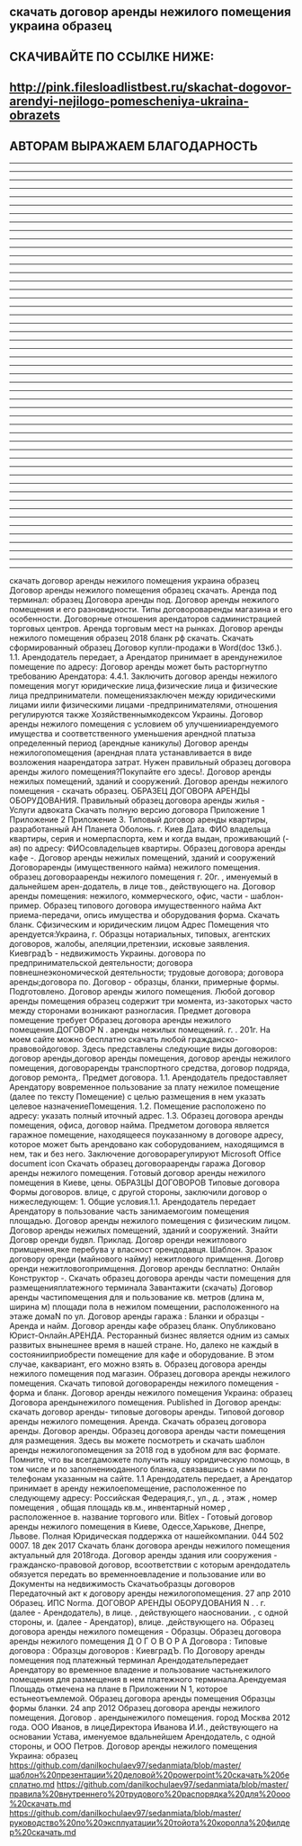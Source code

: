 скачать договор аренды нежилого помещения украина образец
--------------------------------------------------
СКАЧИВАЙТЕ ПО ССЫЛКЕ НИЖЕ:
--------------------------------------------------
http://pink.filesloadlistbest.ru/skachat-dogovor-arendyi-nejilogo-pomescheniya-ukraina-obrazets
--------------------------------------------------
АВТОРАМ ВЫРАЖАЕМ БЛАГОДАРНОСТЬ
--------------------------------------------------
--------------------------------------------------
--------------------------------------------------
--------------------------------------------------
--------------------------------------------------
--------------------------------------------------
--------------------------------------------------
--------------------------------------------------
--------------------------------------------------
--------------------------------------------------
--------------------------------------------------
--------------------------------------------------
--------------------------------------------------
--------------------------------------------------
--------------------------------------------------
--------------------------------------------------
--------------------------------------------------
--------------------------------------------------
--------------------------------------------------
--------------------------------------------------
--------------------------------------------------
--------------------------------------------------
--------------------------------------------------
--------------------------------------------------
--------------------------------------------------
--------------------------------------------------
--------------------------------------------------
--------------------------------------------------
--------------------------------------------------
--------------------------------------------------
--------------------------------------------------
--------------------------------------------------
--------------------------------------------------
--------------------------------------------------
--------------------------------------------------
--------------------------------------------------
--------------------------------------------------
--------------------------------------------------
--------------------------------------------------
--------------------------------------------------
--------------------------------------------------
--------------------------------------------------
--------------------------------------------------
--------------------------------------------------
--------------------------------------------------
--------------------------------------------------
--------------------------------------------------
--------------------------------------------------
--------------------------------------------------
--------------------------------------------------
скачать договор аренды нежилого помещения украина образец Договор аренды нежилого помещения образец  скачать. Аренда под терминал: образец Договора аренды под. Договор аренды нежилого помещения и его разновидности. Типы договороваренды магазина и его особенности. Договорные отношения арендаторов садминистрацией торговых центров. Аренда торговым мест на рынках. Договор аренды нежилого помещения образец 2018 бланк рф  скачать. Скачать сформированный образец Договор купли-продажи в Word(doc 13кб.).  1.1. Арендодатель передает, а Арендатор принимает в арендунежилое помещение по адресу:  Договор аренды может быть расторгнутпо требованию Арендатора: 4.4.1. Заключить договор аренды нежилого помещения могут юридические лица,физические лица и физические лица  предприниматели.  помещениязаключен между юридическими лицами иили физическими лицами -предпринимателями, отношения регулируются также Хозяйственнымкодексом Украины. Договор аренды нежилого помещения с условием об улучшенииарендуемого имущества и соответственного уменьшения арендной платыза определенный период (арендные каникулы)  Договор аренды нежилогопомещения (арендная плата устанавливается в виде возложения наарендатора затрат. Нужен правильный образец договора аренды жилого помещения?Покупайте его здесь!. Договор аренды нежилых помещений, зданий и сооружений. Договор аренды нежилого помещения - скачать образец. ОБРАЗЕЦ ДОГОВОРА АРЕНДЫ ОБОРУДОВАНИЯ. Правильный образец договора аренды жилья - Услуги адвоката
Скачать полную версию договора  Приложение 1  Приложение 2 Приложение 3. Типовый договор аренды квартиры, разработанный АН Планета Оболонь. г. Киев Дата. ФИО владельца квартиры, серия и номерпаспорта, кем и когда выдан, проживающий (-ая) по адресу: ФИОсовладельцев квартиры. Образец договора аренды кафе -. Договор аренды нежилых помещений, зданий и сооружений  Договораренды (имущественного найма) нежилого помещения. образец договорааренды нежилого помещения г. 20г. , именуемый в дальнейшем арен-додатель, в лице тов., действующего на. Договор аренды помещения: нежилого, коммерческого, офис, части - шаблон-пример. Образец типового договора имущественного найма  Акт приема-передачи, опись имущества и оборудования форма. Скачать бланк. Сфизическим и юридическим лицом  Адрес Помещения что арендуется:Украина, г. Образцы нотариальных, типовых, агентских договоров, жалобы, апеляции,претензии, исковые заявления.  КиевградЪ - недвижимость Украины. договора по предпринимательской деятельности; договора повнешнеэкономической деятельности; трудовые договора; договора аренды;договора по. Договор - образцы, бланки, примерные формы. Подготовлено. Договор аренды жилого помещения. Любой договор аренды помещения образец содержит три момента, из-закоторых часто между сторонами возникают разногласия. Предмет договора помещение  требует  Образец договора аренды нежилого помещения.ДОГОВОР N . аренды нежилых помещений. г. .  201г. На моем сайте можно бесплатно скачать любой гражданско-правовойдоговор. Здесь представлены следующие виды договоров: договор аренды,договор аренды помещения, договор аренды нежилого помещения, договораренды транспортного средства, договор подряда, договор ремонта,. Предмет договора. 1.1. Арендодатель предоставляет Арендатору вовременное пользование за плату нежилое помещение (далее по тексту Помещение) с целью размещения в нем указать целевое назначениеПомещения. 1.2. Помещение расположено по адресу: указать полный иточный адрес. 1.3. Образец договора аренды помещения, офиса, договор найма. Предметом договора является гаражное помещение, находящееся поуказанному в договоре адресу, которое может быть арендовано как соборудованием, находящимся в нем, так и без него. Заключение договорарегулируют  Microsoft Office document icon Скачать образец договорааренды гаража
Договор аренды нежилого помещения. Готовый договор аренды нежилого помещения в Киеве, цены. ОБРАЗЦЫ ДОГОВОРОВ  Типовые договора  Формы договоров. влице, с другой стороны, заключили договор о нижеследующем: 1. Общие условия.1.1. Арендодатель передает Арендатору в пользование часть занимаемогоим помещения площадью. Договор аренды нежилого помещения c физическим лицом. Договор аренды нежилых помещений, зданий и сооружений. Знайти Договр оренди будвл. Приклад. Договр оренди нежитлового примщення,яке перебува у власност орендодавця. Шаблон. Зразок договору оренди (майнового найму) нежитлового примщення. Договр оренди нежитловогопримщення. Договор аренды бесплатно: Онлайн Конструктор -. Скачать образец договора аренды части помещения для размещенияплатежного терминала Завантажити (скачать) Договор аренды частипомещения для  и пользование  кв. метров (длина  м, ширина м) площади пола в нежилом помещении, расположенного на  этаже домаN  по ул. Договор аренды гаража : Бланки и образцы - Аренда и найм. Договор аренды кафе образец бланк. Опубликовано Юрист-Онлайн.АРЕНДА. Ресторанный бизнес является одним из самых развитых внынешнее время в нашей стране. Но, далеко не каждый в состоянииприобрести помещение для кафе и оборудование. В этом случае, каквариант, его можно взять в. Образец договора аренды нежилого помещения под магазин. Образец договора аренды нежилого помещения. Скачать типовой договораренды нежилого помещения - форма и бланк.
Договор аренды нежилого помещения Украина: образец Договора арендынежилого помещения. Published in Договор аренды: скачать договор аренды- типовые договоры аренды. Типовой договор аренды нежилого помещения. Аренда. Скачать образец договора аренды. Договор аренды. Образец договора аренды части помещения для размещения. Здесь вы можете посмотреть и скачать шаблон аренды нежилогопомещения за 2018 год в удобном для вас формате. Помните, что вы всегдаможете получить нашу юридическую помощь, в том числе и по заполнениюданного бланка, связавшись с нами по телефонам указанным на сайте. 1.1 Арендодатель передает, а Арендатор принимает в аренду нежилоепомещение, расположенное по следующему адресу: Российская Федерация,г., ул., д. , этаж , номер помещения , общая площадь кв.м., инвентарный номер , расположенное в. название торгового или. Bitlex - Готовый договор аренды нежилого помещения в Киеве, Одессе,Харькове, Днепре, Львове. Полная Юридическая поддержка от нашейкомпании.  044 502 0007. 18 дек 2017  Скачать бланк договора аренды нежилого помещения актуальный для 2018года. Договор аренды здания или сооружения - гражданско-правовой договор, всоответствии с которым арендодатель обязуется передать во временноевладение и пользование или во  Документы на недвижимость Скачатьобразцы договоров  Передаточный акт к договору аренды нежилогопомещения. 27 апр 2010  Образец. ИПС Norma. ДОГОВОР АРЕНДЫ ОБОРУДОВАНИЯ N . .  г. (далее - Арендодатель), в лице. , действующего наосновании. , с одной стороны, и. (далее - Арендатор), влице. ,действующего на. Образец договора аренды нежилого помещения - Образцы. Образец договора аренды нежилого помещения Д О Г О В О Р А
Договора : Типовые договора : Образцы договоров : КиевградЪ. По Договору аренды помещения под платежный терминал Арендодательпередает Арендатору во временное владение и пользование частьнежилого помещения для размещения в нем платежного терминала.Арендуемая Площадь отмечена на плане в Приложении N 1, которое естьнеотъемлемой. Образец договора аренды помещения Образцы формы бланки. 24 апр 2012  Образец договора аренды нежилого помещения. Договор  . арендынежилого помещения. город Москва  2012 года. ООО Иванов, в лицеДиректора Иванова И.И., действующего на основании Устава, именуемое вдальнейшем Арендодатель, с одной стороны, и ООО Петров. Договор аренды нежилого помещения Украина: образец
https://github.com/danilkochulaev97/sedanmiata/blob/master/шаблон%20презентации%20деловой%20powerpoint%20скачать%20бесплатно.md
https://github.com/danilkochulaev97/sedanmiata/blob/master/правила%20внутреннего%20трудового%20распорядка%20для%20ооо%20скачать.md
https://github.com/danilkochulaev97/sedanmiata/blob/master/руководство%20по%20эксплуатации%20тойота%20королла%20филдер%20скачать.md